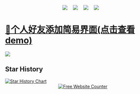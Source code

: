 <div align="center">  
  <div>
    <a href="https://tgmeng.com"><img src="https://img.shields.io/badge/Twitter-个人主页-blue" /></a>&emsp;
    <a href="https://mp.tgmeng.com"><img src="https://img.shields.io/badge/WeChat-微信-07c160" /></a>&emsp;    
    <a href="https://blog.tgmeng.com/"><img src="https://img.shields.io/badge/Website-博客-8c36db" /></a>&emsp;
    <a href="https://space.bilibili.com/395446863/"><img src="https://img.shields.io/badge/Bilibili-B站-ff69b4" /></a>&emsp;
  </div>
</div>

# <a href="https://mp.tgmeng.com" target="_blank">👀个人好友添加简易界面(点击查看demo)</a>

<img src="https://cdn.jsdelivr.net/gh/CandyDream6/jsdelivr/github/image/wechat/project-demo.png" />

## Star History
<a href="https://star-history.com/#CandyDream6/wechat-offcial&Date">
 <picture>
   <source media="(prefers-color-scheme: dark)" srcset="https://api.star-history.com/svg?repos=CandyDream6/wechat-offcial&type=Date&theme=dark" />
   <source media="(prefers-color-scheme: light)" srcset="https://api.star-history.com/svg?repos=CandyDream6/wechat-offcial&type=Date" />
   <img alt="Star History Chart" src="https://api.star-history.com/svg?repos=CandyDream6/wechat-offcial&type=Date" />
 </picture>
</a>

<div align='center'><a href='https://www.websitecounterfree.com'><img src='https://www.websitecounterfree.com/c.php?d=9&id=64007&s=1' border='0' alt='Free Website Counter'></a><br/><small><a href='https://www.websitecounterfree.com' title="Free Website Counter"></a></small></div>


